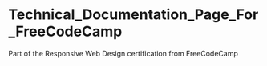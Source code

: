 # Technical_Documentation_Page_For_FreeCodeCamp
Part of the Responsive Web Design certification from FreeCodeCamp
